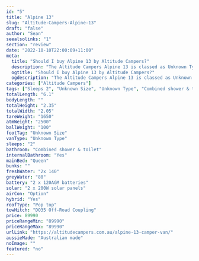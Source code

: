 ```yaml
---
id: "5"
title: "Alpine 13"
slug: "Altitude-Campers-Alpine-13"
draft: "false"
author: "Sean"
seealsolinks: "1"
section: "review"
date: "2022-10-10T22:00:09+11:00"
meta:
  title: "Should I buy Alpine 13 by Altitude Campers?"
  description: "The Altitude Campers Alpine 13 is classed as Unknown Type, and sleeps 2 people. It is Australian made and comes in at Unknown Size. It generally has Combined shower & toilet."
  ogtitle: "Should I buy Alpine 13 by Altitude Campers?"
  ogdescription: "The Altitude Campers Alpine 13 is classed as Unknown Type, and sleeps 2 people. It is Australian made and comes in at Unknown Size. It generally has Combined shower & toilet."
categories: ["Altitude Campers"]
tags: ["Sleeps 2", "Unknown Size", "Unknown Type", "Combined shower & toilet", "Pop top", "80 - 100k", "Australian made"]
totalLength: "6.1"
bodyLength: ""
totalHeight: "2.35"
totalWidth: "2.05"
tareWeight: "1650"
atmWeight: "2500"
ballWeight: "100"
footTag: "Unknown Size"
vanType: "Unknown Type"
sleeps: "2"
bathroom: "Combined shower & toilet"
internalBathroom: "Yes"
mainBed: "Queen"
bunks: ""
freshWater: "2x 140"
greyWater: "80"
battery: "2 x 120AGM batteries"
solar: "2 x 200W solar panels"
airCon: "Option"
hybrid: "Yes"
roofType: "Pop top"
towHitch: "DO35 Off-Road Coupling"
price: 89990
priceRangeMin: "89990"
priceRangeMax: "89990"
urlLink: "https://altitudecampers.com.au/alpine-13-camper-van/"
aussieMade: "Australian made"
noImage: ""
featured: "no"
---
```

